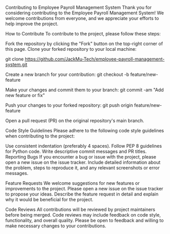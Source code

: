 Contributing to Employee Payroll Management System
Thank you for considering contributing to the Employee Payroll Management System! We welcome contributions from everyone, and we appreciate your efforts to help improve the project.

How to Contribute
To contribute to the project, please follow these steps:

Fork the repository by clicking the "Fork" button on the top-right corner of this page.
Clone your forked repository to your local machine:

git clone https://github.com/JackMu-Tech/employee-payroll-management-system.git

Create a new branch for your contribution:
git checkout -b feature/new-feature

Make your changes and commit them to your branch:
git commit -am "Add new feature or fix"

Push your changes to your forked repository:
git push origin feature/new-feature

Open a pull request (PR) on the original repository's main branch.

Code Style Guidelines
Please adhere to the following code style guidelines when contributing to the project:

Use consistent indentation (preferably 4 spaces).
Follow PEP 8 guidelines for Python code.
Write descriptive commit messages and PR titles.
Reporting Bugs
If you encounter a bug or issue with the project, please open a new issue on the issue tracker. Include detailed information about the problem, steps to reproduce it, and any relevant screenshots or error messages.

Feature Requests
We welcome suggestions for new features or improvements to the project. Please open a new issue on the issue tracker to propose your ideas. Describe the feature request in detail and explain why it would be beneficial for the project.

Code Reviews
All contributions will be reviewed by project maintainers before being merged. Code reviews may include feedback on code style, functionality, and overall quality. Please be open to feedback and willing to make necessary changes to your contributions.
